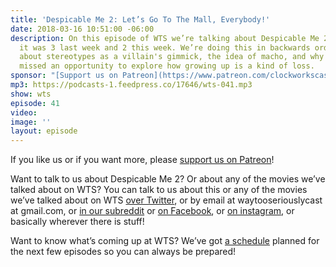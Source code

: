 ```yaml
---
title: 'Despicable Me 2: Let’s Go To The Mall, Everybody!'
date: 2018-03-16 10:51:00 -06:00
description: On this episode of WTS we’re talking about Despicable Me 2. That’s right,
  it was 3 last week and 2 this week. We’re doing this in backwards order. We talk
  about stereotypes as a villain's gimmick, the idea of macho, and why this movie
  missed an opportunity to explore how growing up is a kind of loss.
sponsor: "[Support us on Patreon](https://www.patreon.com/clockworkscast)"
mp3: https://podcasts-1.feedpress.co/17646/wts-041.mp3
show: wts
episode: 41
video: 
image: ''
layout: episode
---
```


If you like us or if you want more, please [support us on Patreon](https://www.patreon.com/clockworkscast)!

Want to talk to us about Despicable Me 2? Or about any of the movies we’ve talked about on WTS? You can talk to us about this or any of the movies we’ve talked about on WTS [over Twitter](http://www.twitter.com/wtscast), or by email at waytooseriouslycast at gmail.com, or [in our subreddit](https://www.reddit.com/r/Goodstuff_fm/) or [on Facebook](http://www.facebook.com/wtscast), or [on instagram](https://www.instagram.com/waytooseriously/), or basically wherever there is stuff!

Want to know what’s coming up at WTS? We’ve got [a schedule](https://docs.google.com/document/d/1f6fvTgbzQOCUD_potL6mWClmSC3D2cOBgKz36OwSC68) planned for the next few episodes so you can always be prepared!
